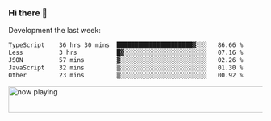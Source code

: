 ### Hi there 👋

Development the last week:
<!--START_SECTION:waka-->

```txt
TypeScript    36 hrs 30 mins  █████████████████████▓░░░   86.66 %
Less          3 hrs           █▓░░░░░░░░░░░░░░░░░░░░░░░   07.16 %
JSON          57 mins         ▓░░░░░░░░░░░░░░░░░░░░░░░░   02.26 %
JavaScript    32 mins         ▒░░░░░░░░░░░░░░░░░░░░░░░░   01.30 %
Other         23 mins         ▒░░░░░░░░░░░░░░░░░░░░░░░░   00.92 %
```

<!--END_SECTION:waka-->

<!--
**JASONPANGGO/jasonpanggo** is a ✨ _special_ ✨ repository because its `README.md` (this file) appears on your GitHub profile.

Here are some ideas to get you started:

- 🔭 I’m currently working on ...
- 🌱 I’m currently learning ...
- 👯 I’m looking to collaborate on ...
- 🤔 I’m looking for help with ...
- 💬 Ask me about ...
- 📫 How to reach me: ...
- 😄 Pronouns: ...
- ⚡ Fun fact: ...
-->

<a href="https://volt.fm/user/q8yd9e79csfr57rt" target="_blank"><img src="https://spotify-badge-egoist.vercel.app/api/now-playing" width="540" height="52" alt="now playing"></a>
